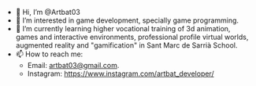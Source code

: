 - 👋 Hi, I’m @Artbat03
- 👀 I’m interested in game development, specially game programming.
- 🌱 I’m currently learning higher vocational training of 3d animation, 
games and interactive environments, professional profile virtual worlds, augmented reality and "gamification" in Sant Marc de Sarrià School.
- 📫 How to reach me: 
   + Email: artbat03@gmail.com.
   + Instagram: https://www.instagram.com/artbat_developer/

<!---
Artbat03/Artbat03 is a ✨ special ✨ repository because its `README.md` (this file) appears on your GitHub profile.
You can click the Preview link to take a look at your changes.
--->
